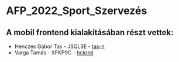 # AFP_2022_Sport_Szervezés
## A mobil frontend kialakításában részt vettek:  
- Henczes Gábor Tas - JSQL3E - [tas-h](https://github.com/tas-h)  
- Varga Tamás  - XFKP9C - [hckrml](https://github.com/hckrml)  

